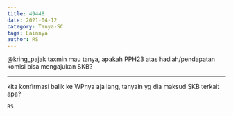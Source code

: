 ```yaml
---
title: 49448
date: 2021-04-12
category: Tanya-SC
tags: Lainnya
author: RS
---
```


@kring_pajak taxmin mau tanya, apakah PPH23 atas hadiah/pendapatan komisi bisa mengajukan SKB?

---

kita konfirmasi balik ke WPnya aja lang, tanyain yg dia maksud SKB terkait apa?

`RS`
